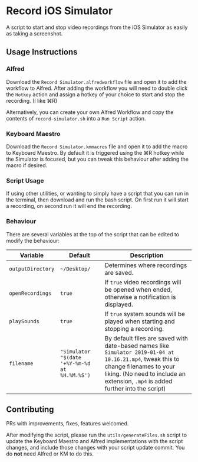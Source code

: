 # Record iOS Simulator
A script to start and stop video recordings from the iOS Simulator as easily as taking a screenshot.

## Usage Instructions

### Alfred
Download the `Record Simulator.alfredworkflow` file and open it to add the workflow to Alfred. After adding the workflow you will need to double click the `Hotkey` action and assign a hotkey of your choice to start and stop the recording. (I like ⌘R)

Alternatively, you can create your own Alfred Workflow and copy the contents of `record-simulator.sh` into a `Run Script` action.

### Keyboard Maestro
Download the `Record Simulator.kmmacros` file and open it to add the macro to Keyboard Maestro. By default it is triggered using the ⌘R hotkey while the Simulator is focused, but you can tweak this behaviour after adding the macro if desired.

### Script Usage
If using other utilities, or wanting to simply have a script that you can run in the terminal, then download and run the bash script. On first run it will start a recording, on second run it will end the recording.

### Behaviour
There are several variables at the top of the script that can be edited to modify the behaviour:

| Variable | Default | Description |
| --- | --- | --- |
| `outputDirectory` | `~/Desktop/` | Determines where recordings are saved. |
| `openRecordings` | `true` | If `true` video recordings will be opened when ended, otherwise a notification is displayed. |
| `playSounds` | `true` | If `true` system sounds will be played when starting and stopping a recording. |
| `filename` | `"Simulator "$(date '+%Y-%m-%d at %H.%M.%S')` | By default files are saved with date-based names like `Simulator 2019-01-04 at 10.16.21.mp4`, tweak this to change filenames to your liking. (No need to include an extension, `.mp4` is added further into the script) |

## Contributing

PRs with improvements, fixes, features welcomed.

After modifying the script, please run the `utils/generateFiles.sh` script to update the Keyboard Maestro and Alfred implementations with the script changes, and include those changes with your script update commit. You do __not__ need Alfred or KM to do this.